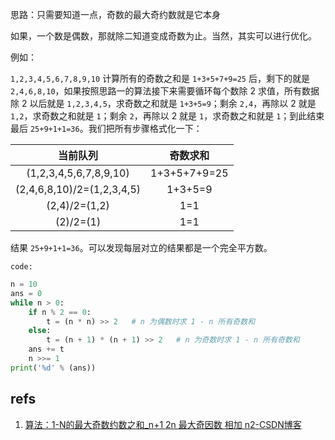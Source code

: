 思路：只需要知道一点，奇数的最大奇约数就是它本身

如果，一个数是偶数，那就除二知道变成奇数为止。当然，其实可以进行优化。

例如：

`1,2,3,4,5,6,7,8,9,10` 计算所有的奇数之和是 `1+3+5+7+9=25` 后，剩下的就是`2,4,6,8,10`，如果按照思路一的算法接下来需要循环每个数除 2 求值，所有数据除 2 以后就是 `1,2,3,4,5`，求奇数之和就是 `1+3+5=9`；剩余 `2,4`，再除以 2 就是`1,2`，求奇数之和就是 `1`；剩余 `2`，再除以 2 就是 `1`，求奇数之和就是 `1`；到此结束最后 `25+9+1+1=36`。我们把所有步骤格式化一下：

|当前队列|奇数求和|
|:---:|:---:|
|(1,2,3,4,5,6,7,8,9,10)|1+3+5+7+9=25|
|(2,4,6,8,10)/2=(1,2,3,4,5)|1+3+5=9|
|(2,4)/2=(1,2)|1=1|
|(2)/2=(1)|1=1|

结果 `25+9+1+1=36`。可以发现每层对立的结果都是一个完全平方数。

`code:`

```python
n = 10
ans = 0
while n > 0:
    if n % 2 == 0:
        t = (n * n) >> 2   # n 为偶数时求 1 - n 所有奇数和
    else:
        t = (n + 1) * (n + 1) >> 2   # n 为奇数时求 1 - n 所有奇数和
    ans += t
    n >>= 1
print('%d' % (ans))
```

## refs

1. [算法：1-N的最大奇数约数之和\_n+1 2n 最大奇因数 相加 n2-CSDN博客](https://blog.csdn.net/shuijinglingsos/article/details/103203649)
